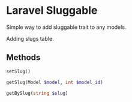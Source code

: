 # Laravel Sluggable

Simple way to add sluggable trait to any models.

Adding slugs table.

## Methods

```php
setSlug()
```

```php
getSlug(Model $model, int $model_id)
```

```php
getBySlug(string $slug)
```
